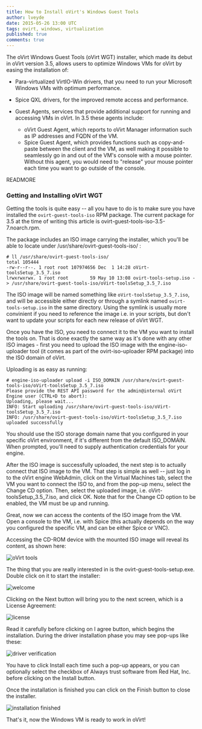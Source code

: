 ```yaml
---
title: How to Install oVirt's Windows Guest Tools
author: lveyde
date: 2015-05-26 13:00 UTC
tags: ovirt, windows, virtualization
published: true
comments: true
---
```


The oVirt Windows Guest Tools (oVirt WGT) installer, which made its debut in oVirt version 3.5, allows users to optimize Windows VMs for oVirt by easing the installation of:

* Para-virtualized VirtIO-Win drivers, that you need to run your Microsoft Windows VMs with optimum performance.

* Spice QXL drivers, for the improved remote access and performance.

* Guest Agents, services that provide additional support for running and accessing VMs in oVirt. In 3.5 these agents include:
  * oVirt Guest Agent, which reports to oVirt Manager information such as IP addresses and FQDN of the VM.
  * Spice Guest Agent, which provides functions such as copy-and-paste between the client and the VM, as well making it possible to seamlessly go in and out of the VM's console with a mouse pointer. Without this agent, you would need to "release" your mouse pointer each time you want to go outside of the console.
    
READMORE

### Getting and Installing oVirt WGT

Getting the tools is quite easy -- all you have to do is to make sure you have installed the `ovirt-guest-tools-iso` RPM package. The current package for 3.5 at the time of writing this article is ovirt-guest-tools-iso-3.5-7.noarch.rpm.

The package includes an ISO image carrying the installer, which you'll be able to locate under /usr/share/ovirt-guest-tools-iso/ :

    # ll /usr/share/ovirt-guest-tools-iso/
    total 105444
    -rw-r--r--. 1 root root 107974656 Dec  1 14:28 oVirt-toolsSetup_3.5_7.iso
    lrwxrwxrwx. 1 root root        59 May 10 13:08 ovirt-tools-setup.iso -> /usr/share/ovirt-guest-tools-iso/oVirt-toolsSetup_3.5_7.iso

The ISO image will be named something like `oVirt-toolsSetup_3.5_7.iso`, and will be accessible either directly or through a symlink named `ovirt-tools-setup.iso` in the same directory. Using the symlink is usually more convinient if you need to reference the image i.e. in your scripts, but don't want to update your scripts for each new release of oVirt WGT.

Once you have the ISO, you need to connect it to the VM you want to install the tools on. That is done exactly the same way as it's done with any other ISO images - first you need to upload the ISO image with the engine-iso-uploader tool (it comes as part of the ovirt-iso-uploader RPM package) into the ISO domain of oVirt.

Uploading is as easy as running:

    # engine-iso-uploader upload -i ISO_DOMAIN /usr/share/ovirt-guest-tools-iso/oVirt-toolsSetup_3.5_7.iso
    Please provide the REST API password for the admin@internal oVirt Engine user (CTRL+D to abort): 
    Uploading, please wait...
    INFO: Start uploading /usr/share/ovirt-guest-tools-iso/oVirt-toolsSetup_3.5_7.iso 
    INFO: /usr/share/ovirt-guest-tools-iso/oVirt-toolsSetup_3.5_7.iso uploaded successfully

You should use the ISO storage domain name that you configured in your specific oVirt environment, if it's different from the default ISO_DOMAIN. When prompted, you'll need to supply authentication credentials for your engine.

After the ISO image is successfully uploaded, the next step is to actually connect that ISO image to the VM. That step is simple as well -- just log in to the oVirt engine WebAdmin, click on the Virtual Machines tab, select the VM you want to connect the ISO to, and from the pop-up menu, select the Change CD option. Then, select the uploaded image, i.e. oVirt-toolsSetup_3.5_7.iso, and click OK. Note that for the Change CD option to be enabled, the VM must be up and running.

Great, now we can access the contents of the ISO image from the VM. Open a console to the VM, i.e. with Spice (this actually depends on the way you configured the specific VM, and can be either Spice or VNC).

Accessing the CD-ROM device with the mounted ISO image will reveal its content, as shown here:

![oVirt tools](blog/01-oVirt-Tools-ISO.jpg)

The thing that you are really interested in is the ovirt-guest-tools-setup.exe. Double click on it to start the installer:

![welcome](blog/02-oVirt-Installer-Welcome.jpg)

Clicking on the Next button will bring you to the next screen, which is a License Agreement:

![license](blog/03-oVirt-Installer-License.jpg)

Read it carefully before clicking on I agree button, which begins the installation. During the driver installation phase you may see pop-ups like these:

![driver verification](blog/04-oVirt-Installer-NonWHQL-Driver-Verification.jpg)

You have to click Install each time such a pop-up appears, or you can optionally select the checkbox of Always trust software from Red Hat, Inc. before clicking on the Install button.

Once the installation is finished you can click on the Finish button to close the installer.

![installation finished](blog/05-oVirt-Installer-Finish.jpg)

That's it, now the Windows VM is ready to work in oVirt!
